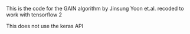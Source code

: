 This is the code for the GAIN algorithm by Jinsung Yoon et.al. recoded to work with tensorflow 2

This does not use the keras API

